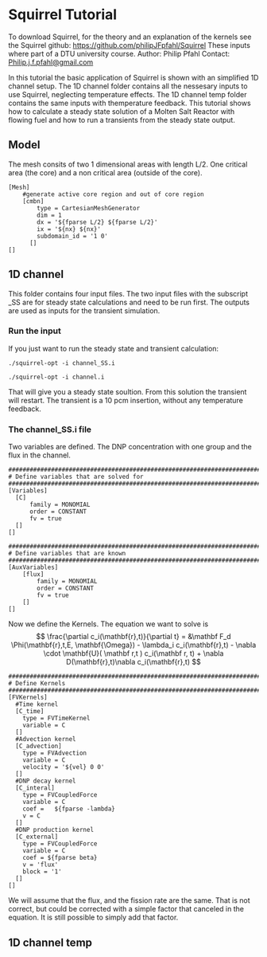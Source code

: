 # Squirrel Tutorial

To download Squirrel, for the theory and an explanation of the kernels see the Squirrel github: https://github.com/philipJFpfahl/Squirrel
These inputs where part of a DTU university course.
Author: Philip Pfahl
Contact: Philip.j.f.pfahl@gmail.com

In this tutorial the basic application of Squirrel is shown with an simplified 1D channel setup.
The 1D channel folder contains all the nessesary inputs to use Squirrel, neglecting temperature effects. The 1D channel temp folder contains the same inputs with themperature feedback.
This tutorial shows how to calculate a steady state solution of a Molten Salt Reactor with flowing fuel and how to run a transients from the steady state output. 

## Model
The mesh consits of two 1 dimensional areas with length L/2. One critical area (the core) and a non critical area (outside of the core).

```
[Mesh]
    #generate active core region and out of core region
    [cmbn]
        type = CartesianMeshGenerator
        dim = 1
        dx = '${fparse L/2} ${fparse L/2}'
        ix = '${nx} ${nx}'
        subdomain_id = '1 0'
      []
[]
```


## 1D channel
This folder contains four input files. The two input files with the subscript \_SS are for steady state calculations and need to be run first. The outputs are used as inputs for the transient simulation.

### Run the input
If you just want to run the steady state and transient calculation:

```
./squirrel-opt -i channel_SS.i

./squirrel-opt -i channel.i

```
That will give you a steady state soultion. From this solution the transient will restart. The transient is a 10 pcm insertion, without any temperature feedback.

### The channel_SS.i file
Two variables are defined. The DNP concentration with one group and the flux in the channel. 

```
################################################################################
# Define variables that are solved for 
################################################################################
[Variables]
  [C]
      family = MONOMIAL
      order = CONSTANT
      fv = true
  []
[]

################################################################################
# Define variables that are known 
################################################################################
[AuxVariables]
    [flux]
        family = MONOMIAL
        order = CONSTANT
        fv = true
    []
[]

```


Now we define the Kernels. The equation we want to solve is
$$
\frac{\partial  c_i(\mathbf{r},t)}{\partial t}   = &\mathbf F_d \Phi(\mathbf{r},t,E, \mathbf{\Omega}) - \lambda_i  c_i(\mathbf{r},t)  - 
         \nabla \cdot \mathbf{U}( \mathbf r,t ) c_i(\mathbf r, t) + \nabla D(\mathbf{r},t)\nabla c_i(\mathbf{r},t)
$$

```
################################################################################
# Define Kernels 
################################################################################
[FVKernels]
  #Time kernel
  [C_time]
    type = FVTimeKernel
    variable = C
  []
  #Advection kernel
  [C_advection]
    type = FVAdvection
    variable = C
    velocity = '${vel} 0 0'
  []
  #DNP decay kernel
  [C_interal]
    type = FVCoupledForce
    variable = C
    coef =   ${fparse -lambda}
    v = C
  []
  #DNP production kernel
  [C_external]
    type = FVCoupledForce
    variable = C
    coef = ${fparse beta}  
    v = 'flux'
    block = '1'
  []
[]
```
We will assume that the flux, and the fission rate are the same. That is not correct, but could be corrected with a simple factor that canceled in the equation. It is still possible to simply add that factor.



## 1D channel temp
